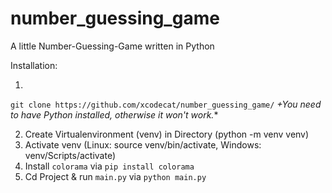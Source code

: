 # number_guessing_game
A little Number-Guessing-Game written in Python

Installation:

1.
``git clone https://github.com/xcodecat/number_guessing_game/``
*+You need to have Python installed, otherwise it won't work.**

2. Create Virtualenvironment (venv) in Directory (python -m venv venv)
3. Activate venv (Linux: source venv/bin/activate, Windows: venv/Scripts/activate)
4. Install `colorama` via ```pip install colorama```
5. Cd Project & run `main.py` via ```python main.py```
